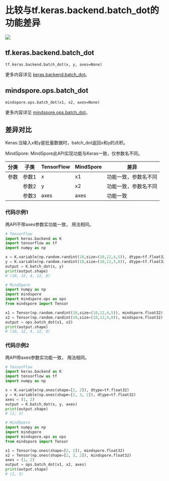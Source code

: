 # 比较与tf.keras.backend.batch_dot的功能差异

<a href="https://gitee.com/mindspore/docs/blob/master/docs/mindspore/source_zh_cn/note/api_mapping/tensorflow_diff/batch_dot.md" target="_blank"><img src="https://mindspore-website.obs.cn-north-4.myhuaweicloud.com/website-images/master/resource/_static/logo_source.png"></a>

## tf.keras.backend.batch_dot

```text
tf.keras.backend.batch_dot(x, y, axes=None)
```

更多内容详见 [keras.backend.batch_dot](https://keras.io/zh/backend/#batch_dot)。

## mindspore.ops.batch_dot

```text
mindspore.ops.batch_dot(x1, x2, axes=None)
```

更多内容详见 [mindspore.ops.batch_dot](https://mindspore.cn/docs/zh-CN/master/api_python/ops/mindspore.ops.batch_dot.html)。

## 差异对比

Keras:当输入x和y是批量数据时，batch_dot返回x和y的点积。

MindSpore: MindSpore此API实现功能与Keras一致，仅参数名不同。

| 分类 | 子类  | TensorFlow | MindSpore | 差异                 |
| ---- | ----- | ---------- | --------- | -------------------- |
| 参数 | 参数1 | x          | x1        | 功能一致，参数名不同 |
|      | 参数2 | y          | x2        | 功能一致，参数名不同 |
|      | 参数3 | axes       | axes      | 功能一致             |

### 代码示例1

两API不带axes参数实功能一致， 用法相同。

```python
# TensorFlow
import keras.backend as K
import tensorflow as tf
import numpy as np

x = K.variable(np.random.randint(10,size=(10,12,4,5)), dtype=tf.float32)
y = K.variable(np.random.randint(10,size=(10,12,5,8)), dtype=tf.float32)
output = K.batch_dot(x, y)
print(output.shape)
# (10, 12, 4, 12, 8)

# MindSpore
import numpy as np
import mindspore
import mindspore.ops as ops
from mindspore import Tensor

x1 = Tensor(np.random.randint(10,size=(10,12,4,5)), mindspore.float32)
x2 = Tensor(np.random.randint(10,size=(10,12,5,8)), mindspore.float32)
output = ops.batch_dot(x1, x2)
print(output.shape)
# (10, 12, 4, 12, 8)
```

### 代码示例2

两API带axes参数实功能一致， 用法相同。

```python
# TensorFlow
import keras.backend as K
import tensorflow as tf
import numpy as np

x = K.variable(np.ones(shape=[2, 2]), dtype=tf.float32)
y = K.variable(np.ones(shape=[2, 3, 2]), dtype=tf.float32)
axes = (1, 2)
output = K.batch_dot(x, y, axes)
print(output.shape)
# (2, 3)

# MindSpore
import numpy as np
import mindspore
import mindspore.ops as ops
from mindspore import Tensor

x1 = Tensor(np.ones(shape=[2, 2]), mindspore.float32)
x2 = Tensor(np.ones(shape=[2, 3, 2]), mindspore.float32)
axes = (1, 2)
output = ops.batch_dot(x1, x2, axes)
print(output.shape)
# (2, 3)
```

